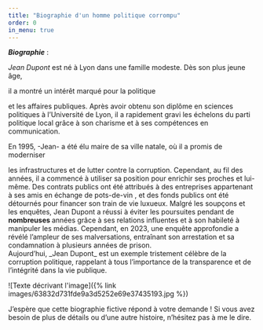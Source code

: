 ```yaml
---
title: "Biographie d'un homme politique corrompu"
order: 0
in_menu: true
---
```

**_Biographie_** :

_Jean Dupont_ est né à Lyon dans une famille modeste. Dès son plus jeune âge, <p class="grave">il a montré un intérêt marqué pour la politique</p> et les affaires publiques. Après avoir obtenu son diplôme en sciences politiques à l’Université de Lyon, il a rapidement gravi les échelons du parti politique local grâce à son charisme et à ses compétences en communication.

<p class="couleur">En 1995, -Jean- a été élu maire de sa ville natale, où il a promis de moderniser </p> les infrastructures et de lutter contre la corruption. Cependant, au fil des années, il a commencé à utiliser sa position pour enrichir ses proches et lui-même.  Des contrats publics ont été attribués à des entreprises appartenant à ses amis en échange de pots-de-vin , et des fonds publics ont été détournés pour financer son train de vie luxueux.
Malgré les soupçons et les enquêtes, Jean Dupont a réussi à éviter les poursuites pendant de <strong>nombreuses </strong> années grâce à ses relations influentes et à son habileté à manipuler les médias. Cependant, en 2023, une enquête approfondie a révélé l’ampleur de ses malversations, entraînant son arrestation et sa condamnation à plusieurs années de prison.

<div class="style">Aujourd’hui, _Jean Dupont_ est un exemple tristement célèbre de la corruption politique, rappelant à tous l’importance de la <stron> transparence </strong> et de l’intégrité dans la vie publique. </div>

![Texte décrivant l'image]({% link images/63832d731fde9a3d5252e69e37435193.jpg %})

J’espère que cette biographie fictive répond à votre demande ! Si vous avez besoin de plus de détails ou d’une autre histoire, n’hésitez pas à me le dire. 
<a href="https://scribouilli.org/adresse%20personnalisee.html"> </a> 